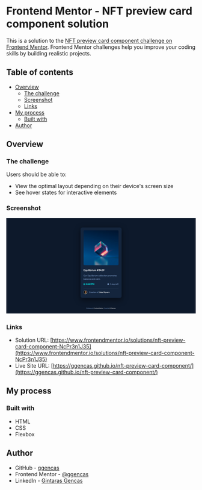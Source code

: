 # Frontend Mentor - NFT preview card component solution

This is a solution to the [NFT preview card component challenge on Frontend Mentor](https://www.frontendmentor.io/challenges/nft-preview-card-component-SbdUL_w0U). Frontend Mentor challenges help you improve your coding skills by building realistic projects.

## Table of contents

- [Overview](#overview)
  - [The challenge](#the-challenge)
  - [Screenshot](#screenshot)
  - [Links](#links)
- [My process](#my-process)
  - [Built with](#built-with)
- [Author](#author)

## Overview

### The challenge

Users should be able to:

- View the optimal layout depending on their device's screen size
- See hover states for interactive elements

### Screenshot

![](./images/screenshot.png)

### Links

- Solution URL: [https://www.frontendmentor.io/solutions/nft-preview-card-component-NcPr3n1J35](https://www.frontendmentor.io/solutions/nft-preview-card-component-NcPr3n1J35)
- Live Site URL: [https://ggencas.github.io/nft-preview-card-component/](https://ggencas.github.io/nft-preview-card-component/)

## My process

### Built with

- HTML
- CSS
- Flexbox

## Author

- GitHub - [ggencas](https://github.com/ggencas)
- Frontend Mentor - [@ggencas](https://www.frontendmentor.io/profile/ggencas)
- LinkedIn - [Gintaras Gencas](https://www.linkedin.com/in/gintaras-gencas/)
